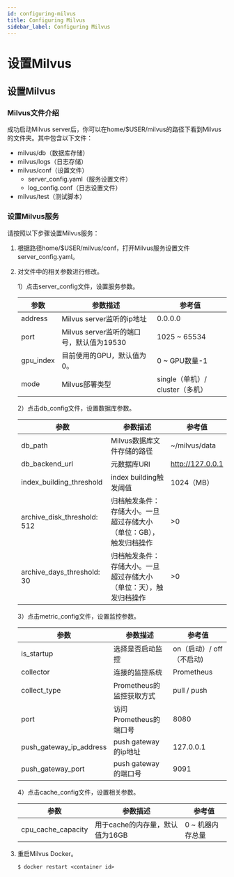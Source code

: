 ```yaml
---
id: configuring-milvus
title: Configuring Milvus
sidebar_label: Configuring Milvus
---
```


# 设置Milvus

## 设置Milvus

### Milvus文件介绍
成功启动Milvus server后，你可以在home/$USER/milvus的路径下看到Milvus的文件夹。其中包含以下文件：

- milvus/db（数据库存储）
- milvus/logs（日志存储）
- milvus/conf（设置文件）
    - server_config.yaml（服务设置文件）
    - log_config.conf（日志设置文件）
- milvus/test（测试脚本）

### 设置Milvus服务

请按照以下步骤设置Milvus服务：

1. 根据路径home/$USER/milvus/conf，打开Milvus服务设置文件server_config.yaml。

2. 对文件中的相关参数进行修改。

   1）点击server_config文件，设置服务参数。
   
     | 参数            | 参数描述                          | 参考值            |
     |----------------|-----------------------------------|-------------------|
     | address        | Milvus server监听的ip地址          | 0.0.0.0           |
     | port           | Milvus server监听的端口号，默认值为19530 | 1025 ~ 65534 |            
     | gpu_index      | 目前使用的GPU，默认值为0。          | 0 ~ GPU数量-1                |
     | mode           | Milvus部署类型                    | single（单机）/ cluster（多机）|            
                                                                                                                     
   2）点击db_config文件，设置数据库参数。
   
     | 参数               | 参数描述                            | 参考值    |
     |-------------------|-------------------------------------|----------|
     | db_path           | Milvus数据库文件存储的路径            |     ~/milvus/data     |
     | db_backend_url    | 元数据库URI                          | http://127.0.0.1  |
     | index_building_threshold | index building触发阈值        |  1024（MB）  |
     | archive_disk_threshold: 512 | 归档触发条件：存储大小。一旦超过存储大小（单位：GB），触发归档操作| >0 |
     | archive_days_threshold: 30 | 归档触发条件：存储大小。一旦超过存储大小（单位：天），触发归档操作|  >0 |

   3）点击metric_config文件，设置监控参数。
   
     | 参数               | 参数描述                            | 参考值    |
     |-------------------|-------------------------------------|----------|
     | is_startup        | 选择是否启动监控             | on（启动）/ off（不启动) |
     | collector         | 连接的监控系统               | Prometheus             |
     | collect_type      | Prometheus的监控获取方式     |   pull / push          |
     | port              | 访问Prometheus的端口号       | 8080                   |
     | push_gateway_ip_address | push gateway的ip地址   | 127.0.0.1             |
     | push_gateway_port       | push gateway的端口号   |  9091                 |

   4）点击cache_config文件，设置相关参数。
   
     |  参数             | 参数描述                            | 参考值    |
     |-------------------|-------------------------------------|----------|
     | cpu_cache_capacity |用于cache的内存量，默认值为16GB       |  0 ~ 机器内存总量 |

3. 重启Milvus Docker。

   ```
   $ docker restart <container id>
   ```
